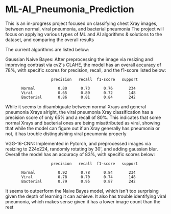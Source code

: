# ML-AI_Pneumonia_Prediction
This is an in-progress project focused on classifying chest Xray images, between normal, viral pneumonia, and bacterial pneumonia
The project will focus on applying various types of ML and AI algorithms & solutions to the dataset, and comparing the overall results

The current algorithms are listed below:

Gaussian Naive Bayes: After preprocessing the image via resizing and improving contrast via cv2's CLAHE, the model has an overall accuracy of 78%, with specific scores for precision, recall, and the f1-score listed below:

                        precision   recall  f1-score   support

           Normal          0.80      0.73      0.76       234
           Viral           0.65      0.80      0.72       148
           Bacterial       0.86      0.81      0.84       242

While it seems to disambiguate between normal Xrays and general pneumonia Xrays alright, the viral pneumonia Xray classification has a precision score of only 65% and a recall of 80%. This indicates that some normal Xrays and bacterial ones are being misattributed as viral, showing that while the model can figure out if an Xray generally has pneumonia or not, it has trouble distinguishing viral pneumonia properly


VGG-16-CNN: Implemented in Pytorch, and preprocessed images via resizing to 224x224, randomly rotating by 30', and adding gaussian blur. Overall the model has an accuracy of 83%, with specific scores below:

                        precision   recall  f1-score   support

           Normal          0.92      0.78      0.84       234
           Viral           0.78      0.70      0.74       148
           Bacterial       0.79      0.95      0.87       242

It seems to outperform the Naive Bayes model, which isn't too surprising given the depth of learning it can achieve. It also has trouble identifying viral pneumonia, which makes sense given it has a lower image count than the rest
